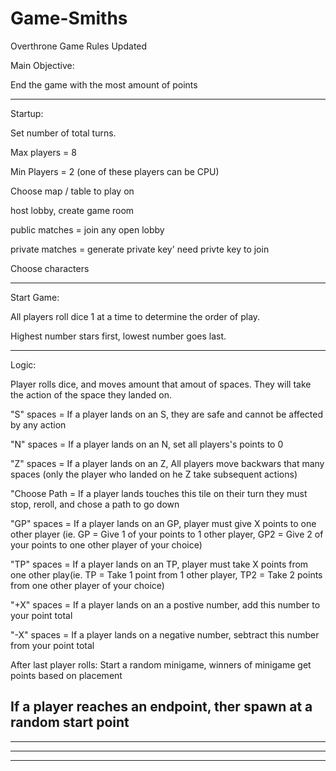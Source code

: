 # Game-Smiths

Overthrone Game Rules Updated

Main Objective: 

End the game with the most amount of points

----------------------------------------------------------------------------
Startup:

Set number of total turns.

Max players = 8

Min Players = 2 (one of these players can be CPU)

Choose map / table to play on

host lobby, create game room 

public matches = join any open lobby

private matches = generate private key' need privte key to join

Choose characters 

----------------------------------------------------------------------------

Start Game:

All players roll dice 1 at a time to determine the order of play. 

Highest number stars first, lowest number goes last.

----------------------------------------------------------------------------

Logic:

Player rolls dice, and moves amount that amout of spaces. They will take the action of the space they landed on.

"S" spaces = If a player lands on an S, they are safe and cannot be affected by any action

"N" spaces = If a player lands on an N, set all players's points to 0

"Z" spaces = If a player lands on an Z, All players move backwars that many spaces (only the player who landed on he Z take subsequent actions)

"Choose Path = If a player lands touches this tile on their turn they must stop, reroll, and chose a path to go down

"GP" spaces = If a player lands on an GP, player must give X points to one other player (ie. GP = Give 1 of your points to 1 other player, GP2 = Give 2 of your points to one other player of your choice)

"TP" spaces = If a player lands on an TP, player must take X points from one other play(ie. TP = Take 1 point from 1 other player, TP2 = Take 2 points from one other player of your choice)

"+X" spaces = If a player lands on an a postive number, add this number to your point total

"-X" spaces = If a player lands on a negative number, sebtract this number from your point total

After last player rolls: Start a random minigame, winners of minigame get points based on placement

If a player reaches an endpoint, ther spawn at a random start point
----------------------------------------------------------------------------


----------------------------------------------------------------------------


----------------------------------------------------------------------------


----------------------------------------------------------------------------
